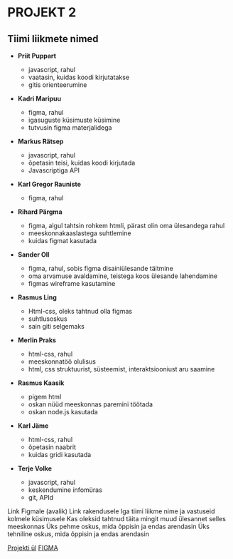 # PROJEKT 2
## Tiimi liikmete nimed
* **Priit Puppart**
  * javascript, rahul
  * vaatasin, kuidas koodi kirjutatakse
  * gitis orienteerumine

* **Kadri Maripuu**
  * figma, rahul
  * igasuguste küsimuste küsimine
  * tutvusin figma materjalidega

* **Markus Rätsep**
  * javascript, rahul
  * õpetasin teisi, kuidas koodi kirjutada
  * Javascriptiga API

* **Karl Gregor Rauniste**
  * figma, rahul

* **Rihard Pärgma**
  * figma, algul tahtsin rohkem htmli, pärast olin oma ülesandega rahul
  * meeskonnakaaslastega suhtlemine
  * kuidas figmat kasutada

* **Sander Oll**
  * figma, rahul, sobis figma disainiülesande täitmine
  * oma arvamuse avaldamine, teistega koos ülesande lahendamine
  * figmas wireframe kasutamine

* **Rasmus Ling**
  * Html-css, oleks tahtnud olla figmas
  * suhtlusoskus
  * sain giti selgemaks

* **Merlin Praks**
  * html-css, rahul
  * meeskonnatöö olulisus
  * html, css struktuurist, süsteemist, interaktsiooniust aru saamine

* **Rasmus Kaasik**
  * pigem html
  * oskan nüüd meeskonnas paremini töötada
  * oskan node.js kasutada

* **Karl Jäme**
  * html-css, rahul
  * õpetasin naabrit
  * kuidas gridi kasutada
  
* **Terje Volke**
  * javascript, rahul 
  * keskendumine infomüras
  * git, APId

Link Figmale (avalik)
Link rakendusele
Iga tiimi liikme nime ja vastuseid kolmele küsimusele
Kas oleksid tahtnud täita mingit muud ülesannet selles meeskonnas
Üks pehme oskus, mida õppisin ja endas arendasin
Üks tehniline oskus, mida õppisin ja endas arendasin

[Projekti ül](https://github.com/kuressaareametikool/tarkvaraprojektid/wiki/2020%E2%88%9521-PROJEKT-nr-2-%E2%80%92-Tahvli-tunniplaan)
[FIGMA](https://www.figma.com/file/cBEt1PxIzU4m0K6qyPbfVG/Untitled)
